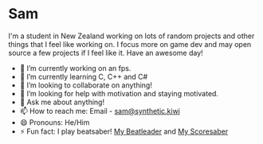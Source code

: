 # Sam

I'm a student in New Zealand working on lots of random projects and other things that I feel like working on. I focus more on game dev and may open source a few projects if I feel like it.
Have an awesome day!


- 🔭 I’m currently working on an fps.
- 🌱 I’m currently learning C, C++ and C#
- 👯 I’m looking to collaborate on anything!
- 🤔 I’m looking for help with motivation and staying motivated.
- 💬 Ask me about anything!
- 📫 How to reach me: Email - sam@synthetic.kiwi
- 😄 Pronouns: He/Him
- ⚡ Fun fact: I play beatsaber! [My Beatleader](https://beatleader.xyz/u/76561199013600657) and [My Scoresaber](https://scoresaber.com/u/76561199013600657)
